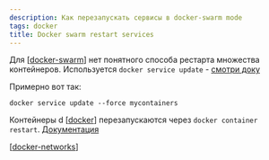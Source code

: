 ```yaml
---
description: Как перезапускать сервисы в docker-swarm mode
tags: docker
title: Docker swarm restart services
---
```

Для [[docker-swarm]] нет понятного способа рестарта множества контейнеров. Используется `docker service update` - [смотри доку](https://docs.docker.com/engine/reference/commandline/service_update/)

Примерно вот так:

```shell
docker service update --force mycontainers
```

Контейнеры d [[docker]] перезапускаются через `docker container restart`. [Документация](https://docs.docker.com/engine/reference/commandline/container_restart/)

[[docker-networks]]

[//begin]: # "Autogenerated link references for markdown compatibility"
[docker-swarm]: docker-swarm "Docker swarm"
[docker]: ..%2Flists%2Fdocker "Docker"
[docker-networks]: docker-networks "Docker networks"
[//end]: # "Autogenerated link references"